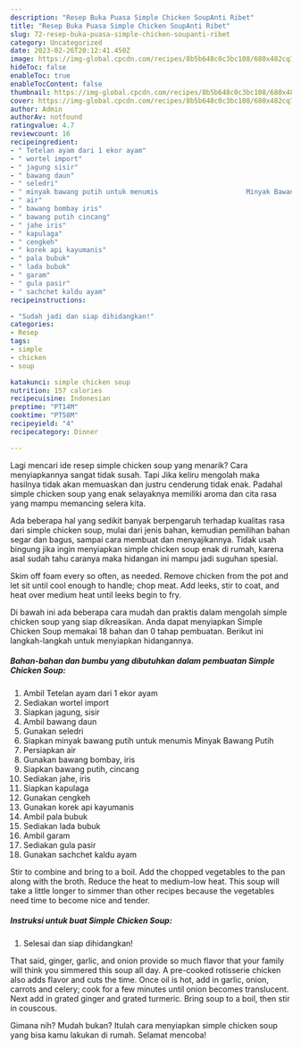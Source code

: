 ```yaml
---
description: "Resep Buka Puasa Simple Chicken SoupAnti Ribet"
title: "Resep Buka Puasa Simple Chicken SoupAnti Ribet"
slug: 72-resep-buka-puasa-simple-chicken-soupanti-ribet
category: Uncategorized
date: 2023-02-26T20:12:41.450Z
image: https://img-global.cpcdn.com/recipes/8b5b648c0c3bc108/680x482cq70/simple-chicken-soup-foto-resep-utama.jpg
hideToc: false
enableToc: true
enableTocContent: false
thumbnail: https://img-global.cpcdn.com/recipes/8b5b648c0c3bc108/680x482cq70/simple-chicken-soup-foto-resep-utama.jpg
cover: https://img-global.cpcdn.com/recipes/8b5b648c0c3bc108/680x482cq70/simple-chicken-soup-foto-resep-utama.jpg
author: Admin
authorAv: notfound
ratingvalue: 4.7
reviewcount: 16
recipeingredient:
- " Tetelan ayam dari 1 ekor ayam"
- " wortel import"
- " jagung sisir"
- " bawang daun"
- " seledri"
- " minyak bawang putih untuk menumis                      Minyak Bawang Putih"
- " air"
- " bawang bombay iris"
- " bawang putih cincang"
- " jahe iris"
- " kapulaga"
- " cengkeh"
- " korek api kayumanis"
- " pala bubuk"
- " lada bubuk"
- " garam"
- " gula pasir"
- " sachchet kaldu ayam"
recipeinstructions:

- "Sudah jadi dan siap dihidangkan!"
categories:
- Resep
tags:
- simple
- chicken
- soup

katakunci: simple chicken soup 
nutrition: 157 calories
recipecuisine: Indonesian
preptime: "PT14M"
cooktime: "PT58M"
recipeyield: "4"
recipecategory: Dinner

---
```



Lagi mencari ide resep simple chicken soup yang menarik? Cara menyiapkannya sangat tidak susah. Tapi Jika keliru mengolah maka hasilnya tidak akan memuaskan dan justru cenderung tidak enak. Padahal simple chicken soup yang enak selayaknya memiliki aroma dan cita rasa yang mampu memancing selera kita.


Ada beberapa hal yang sedikit banyak berpengaruh terhadap kualitas rasa dari simple chicken soup, mulai dari jenis bahan, kemudian pemilihan bahan segar dan bagus, sampai cara membuat dan menyajikannya. Tidak usah bingung jika ingin menyiapkan simple chicken soup enak di rumah, karena asal sudah tahu caranya maka hidangan ini mampu jadi suguhan spesial.

Skim off foam every so often, as needed. Remove chicken from the pot and let sit until cool enough to handle; chop meat. Add leeks, stir to coat, and heat over medium heat until leeks begin to fry.


Di bawah ini ada beberapa cara mudah dan praktis dalam mengolah simple chicken soup yang siap dikreasikan. Anda dapat menyiapkan Simple Chicken Soup memakai 18 bahan dan 0 tahap pembuatan. Berikut ini langkah-langkah untuk menyiapkan hidangannya.

<!--inarticleads1-->

##### Bahan-bahan dan bumbu yang dibutuhkan dalam pembuatan Simple Chicken Soup:

1. Ambil  Tetelan ayam dari 1 ekor ayam
1. Sediakan  wortel import
1. Siapkan  jagung, sisir
1. Ambil  bawang daun
1. Gunakan  seledri
1. Siapkan  minyak bawang putih untuk menumis                      Minyak Bawang Putih
1. Persiapkan  air
1. Gunakan  bawang bombay, iris
1. Siapkan  bawang putih, cincang
1. Sediakan  jahe, iris
1. Siapkan  kapulaga
1. Gunakan  cengkeh
1. Gunakan  korek api kayumanis
1. Ambil  pala bubuk
1. Sediakan  lada bubuk
1. Ambil  garam
1. Sediakan  gula pasir
1. Gunakan  sachchet kaldu ayam


Stir to combine and bring to a boil. Add the chopped vegetables to the pan along with the broth. Reduce the heat to medium-low heat. This soup will take a little longer to simmer than other recipes because the vegetables need time to become nice and tender. 

<!--inarticleads2-->

##### Instruksi untuk buat Simple Chicken Soup:


1. Selesai dan siap dihidangkan!

That said, ginger, garlic, and onion provide so much flavor that your family will think you simmered this soup all day. A pre-cooked rotisserie chicken also adds flavor and cuts the time. Once oil is hot, add in garlic, onion, carrots and celery; cook for a few minutes until onion becomes translucent. Next add in grated ginger and grated turmeric. Bring soup to a boil, then stir in couscous. 

Gimana nih? Mudah bukan? Itulah cara menyiapkan simple chicken soup yang bisa kamu lakukan di rumah. Selamat mencoba!
